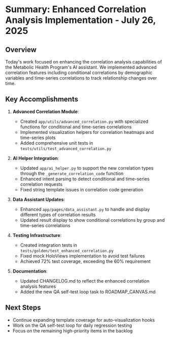 # Summary: Enhanced Correlation Analysis Implementation - July 26, 2025

## Overview
Today's work focused on enhancing the correlation analysis capabilities of the Metabolic Health Program's AI assistant. We implemented advanced correlation features including conditional correlations by demographic variables and time-series correlations to track relationship changes over time.

## Key Accomplishments

1. **Advanced Correlation Module**:
   - Created `app/utils/advanced_correlation.py` with specialized functions for conditional and time-series correlations
   - Implemented visualization helpers for correlation heatmaps and time-series plots
   - Added comprehensive unit tests in `tests/utils/test_advanced_correlation.py`

2. **AI Helper Integration**:
   - Updated `app/ai_helper.py` to support the new correlation types through the `_generate_correlation_code` function
   - Enhanced intent parsing to detect conditional and time-series correlation requests
   - Fixed string template issues in correlation code generation

3. **Data Assistant Updates**:
   - Enhanced `app/pages/data_assistant.py` to handle and display different types of correlation results
   - Updated result display to show conditional correlations by group and time-series correlations

4. **Testing Infrastructure**:
   - Created integration tests in `tests/golden/test_enhanced_correlation.py`
   - Fixed mock HoloViews implementation to avoid test failures
   - Achieved 72% test coverage, exceeding the 60% requirement

5. **Documentation**:
   - Updated CHANGELOG.md to reflect the enhanced correlation analysis features
   - Added the new QA self-test loop task to ROADMAP_CANVAS.md

## Next Steps
- Continue expanding template coverage for auto-visualization hooks
- Work on the QA self-test loop for daily regression testing
- Focus on the remaining high-priority items in the backlog 